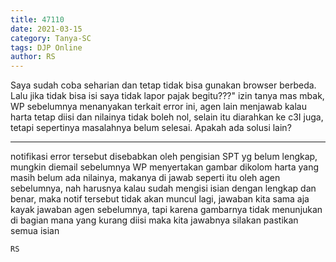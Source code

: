 ```yaml
---
title: 47110
date: 2021-03-15
category: Tanya-SC
tags: DJP Online
author: RS
---
```


Saya sudah coba seharian dan tetap tidak bisa gunakan browser berbeda. Lalu jika tidak bisa isi saya tidak lapor pajak begitu???" izin tanya mas mbak, WP sebelumnya menanyakan terkait error ini, agen lain menjawab kalau harta tetap diisi dan nilainya tidak boleh nol, selain itu diarahkan ke c3I juga, tetapi sepertinya masalahnya belum selesai. Apakah ada solusi lain?

---

notifikasi error tersebut disebabkan oleh pengisian SPT yg belum lengkap, mungkin diemail sebelumnya WP menyertakan gambar dikolom harta yang masih belum ada nilainya, makanya di jawab seperti itu oleh agen sebelumnya, nah harusnya kalau sudah mengisi isian dengan lengkap dan benar, maka notif tersebut tidak akan muncul lagi, jawaban kita sama aja kayak jawaban agen sebelumnya, tapi karena gambarnya tidak menunjukan di bagian mana yang kurang diisi maka kita jawabnya silakan pastikan semua isian

`RS`
